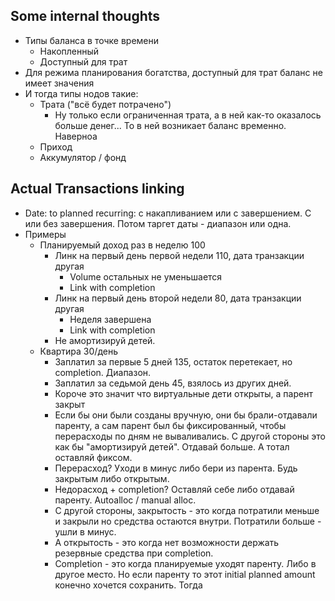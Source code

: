 ## Some internal thoughts

- Типы баланса в точке времени
	- Накопленный
	- Доступный для трат
- Для режима планирования богатства, доступный для трат баланс не имеет значения
- И тогда типы нодов такие:
	- Трата ("всё будет потрачено")
		- Ну только если ограниченная трата, а в ней как-то оказалось больше денег... То в ней возникает баланс временно. Наверноа
	- Приход
	- Аккумулятор / фонд

## Actual Transactions linking

- Date: to planned recurring: с накапливанием или с завершением. С или без завершения. Потом таргет даты - диапазон или одна.
- Примеры
	- Планируемый доход раз в неделю 100
		- Линк на первый день первой недели 110, дата транзакции другая
			- Volume остальных не уменьшается
			- Link with completion
		- Линк на первый день второй недели 80, дата транзакции другая
			- Неделя завершена
			- Link with completion
		- Не амортизируй детей.
	- Квартира 30/день
		- Заплатил за первые 5 дней 135, остаток перетекает, но completion. Диапазон.
		- Заплатил за седьмой день 45, взялось из других дней.
		- Короче это значит что виртуальные дети открыты, а парент закрыт
		- Если бы они были созданы вручную, они бы брали-отдавали паренту, а сам парент был бы фиксированный, чтобы перерасходы по дням не вываливались. С другой стороны это как бы "амортизируй детей". Отдавай больше. А тотал оставляй фиксом.
		- Перерасход? Уходи в минус либо бери из парента. Будь закрытым либо открытым.
		- Недорасход + completion? Оставляй себе либо отдавай паренту. Autoalloc / manual alloc.
		- С другой стороны, закрытость - это когда потратили меньше и закрыли но средства остаются внутри. Потратили больше - ушли в минус.
		- А открытость - это когда нет возможности держать резервные средства при completion.
		- Completion - это когда планируемые уходят паренту. Либо в другое место. Но если паренту то этот initial planned amount конечно хочется сохранить. Тогда 